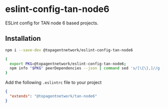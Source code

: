 # eslint-config-tan-node6

ESLint config for TAN node 6 based projects.

## Installation

```sh
npm i --save-dev @topagentnetwork/eslint-config-tan-node6

(
  export PKG=@topagentnetwork/eslint-config-tan-node6;
  npm info "$PKG" peerDependencies --json | command sed 's/[\{\},]//g ; s/: /@/g' | xargs npm install --save "$PKG"
)
```

Add the following `.eslintrc` file to your project

```json
{
  "extends": "@topagentnetwork/tan-node6"
}
```



